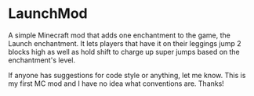 # LaunchMod
A simple Minecraft mod that adds one enchantment to the game, the Launch enchantment. It lets players that have it on their leggings jump 2 blocks high as well as hold shift to charge up super jumps based on the enchantment's level.

If anyone has suggestions for code style or anything, let me know. This is my first MC mod and I have no idea what conventions are. Thanks!
